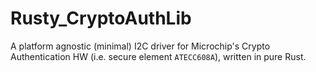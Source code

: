 # Rusty_CryptoAuthLib
A platform agnostic (minimal) I2C driver for Microchip's Crypto Authentication HW (i.e. secure element `ATECC608A`), written in pure Rust.

